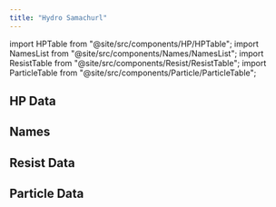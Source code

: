 ```yaml
---
title: "Hydro Samachurl"
---
```


import HPTable from "@site/src/components/HP/HPTable";
import NamesList from "@site/src/components/Names/NamesList";
import ResistTable from "@site/src/components/Resist/ResistTable";
import ParticleTable from "@site/src/components/Particle/ParticleTable";

## HP Data

<HPTable item_key="hydrosamachurl" data_src="enemy" />

## Names

<NamesList item_key="hydrosamachurl" data_src="enemy" />

## Resist Data

<ResistTable item_key="hydrosamachurl" data_src="enemy" />

## Particle Data

<ParticleTable item_key="hydrosamachurl" data_src="enemy" />